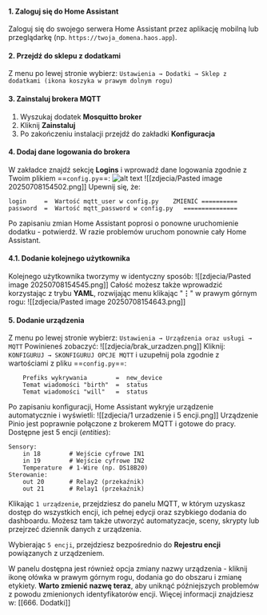 #### 1. Zaloguj się do Home Assistant
Zaloguj się do swojego serwera Home Assistant przez aplikację mobilną lub przeglądarkę 
(np. `https://twoja_domena.haos.app`).
#### 2. Przejdź do sklepu z dodatkami
Z menu po lewej stronie wybierz:
	`Ustawienia → Dodatki → Sklep z dodatkami (ikona koszyka w prawym dolnym rogu)`
#### 3. Zainstaluj brokera MQTT
1. Wyszukaj dodatek **Mosquitto broker**
2. Kliknij **Zainstaluj**
3. Po zakończeniu instalacji przejdź do zakładki **Konfiguracja**
#### 4. Dodaj dane logowania do brokera
W zakładce znajdź sekcję **Logins** i wprowadź dane logowania zgodnie z Twoim plikiem ==`config.py`==:
![alt text](https://github.com/chomtech/pinio-docs/tree/main/zdjecia/Pasted_image_20250708154502.png?raw=true)
	![[zdjecia/Pasted image 20250708154502.png]]
Upewnij się, że:
```
login     =  Wartość mqtt_user w config.py    ZMIENIĆ ==========
password  =  Wartość mqtt_password w config.py   ===============
```
Po zapisaniu zmian Home Assistant poprosi o ponowne uruchomienie dodatku - potwierdź. 
W razie problemów uruchom ponownie cały Home Assistant.
#### 4.1. Dodanie kolejnego użytkownika
Kolejnego użytkownika tworzymy w identyczny sposób:
	![[zdjecia/Pasted image 20250708154545.png]]
Całość możesz także wprowadzić korzystając z trybu **YAML**, rozwijając menu klikając "**⋮**" w prawym górnym rogu:
	![[zdjecia/Pasted image 20250708154643.png]]
#### 5. Dodanie urządzenia
Z menu po lewej stronie wybierz:
	`Ustawienia → Urządzenia oraz usługi → MQTT`
Powinieneś zobaczyć:
![[zdjecia/brak_urzadzen.png]]
Kliknij:
	`KONFIGURUJ → SKONFIGURUJ OPCJE MQTT`
i uzupełnij pola zgodnie z wartościami z pliku ==`config.py`==:
```
	Prefiks wykrywania        =  new_device
	Temat wiadomości "birth"  =  status
	Temat wiadomości "will"   =  status
```
Po zapisaniu konfiguracji, Home Assistant wykryje urządzenie automatycznie i wyświetli:
![[zdjecia/1 urzadzenie i 5 encji.png]]
Urządzenie Pinio jest poprawnie połączone z brokerem MQTT i gotowe do pracy. 
Dostępne jest 5 encji (*entities*):
```
Sensory:
	in 18        # Wejście cyfrowe IN1
	in 19        # Wejście cyfrowe IN2
	Temperature  # 1-Wire (np. DS18B20)
Sterowanie:
	out 20       # Relay2 (przekaźnik)
	out 21       # Relay1 (przekaźnik)
```
Klikając `1 urządzenie`, przejdziesz do panelu MQTT, w którym uzyskasz dostęp do wszystkich encji, ich pełnej edycji oraz szybkiego dodania do dashboardu. Możesz tam także utworzyć automatyzacje, sceny, skrypty lub przejrzeć dziennik danych z urządzenia.

Wybierając `5 encji`, przejdziesz bezpośrednio do **Rejestru encji** powiązanych z urządzeniem.

W panelu dostępna jest również opcja zmiany nazwy urządzenia - kliknij ikonę ołówka w prawym górnym rogu, dodania go do obszaru i zmianę etykiety. **Warto zmienić nazwę teraz**, aby uniknąć późniejszych problemów z powodu zmienionych identyfikatorów encji.
Więcej informacji znajdziesz w: [[666. Dodatki]]
